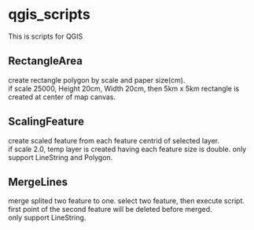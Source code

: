 # qgis_scripts
This is scripts for QGIS

## RectangleArea
create rectangle polygon by scale and paper size(cm).  
if scale 25000, Height 20cm, Width 20cm, then 5km x 5km rectangle is created at center of map canvas.   

## ScalingFeature
create scaled feature from each feature centrid of selected layer.  
if scale 2.0, temp layer is created having each feature size is double.
only support LineString and Polygon.  

## MergeLines
merge splited two feature to one.
select two feature, then execute script.
first point of the second feature will be deleted before merged.   
only support LineString.

